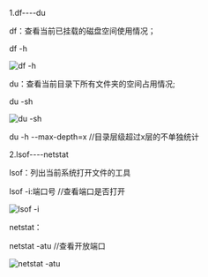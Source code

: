 1.df----du

df：查看当前已挂载的磁盘空间使用情况；

df -h

![df -h](https://user-images.githubusercontent.com/80690322/149456364-8b85db82-7c6c-4092-8a57-8078c33f88c7.png)

du：查看当前目录下所有文件夹的空间占用情况;

du -sh

![du -sh](https://user-images.githubusercontent.com/80690322/149456368-0b5d1e8c-6d49-4e92-a75e-61c05a0ea22d.png)

du -h --max-depth=x //目录层级超过x层的不单独统计


2.lsof----netstat

lsof：列出当前系统打开文件的工具

lsof -i:端口号   //查看端口是否打开

![lsof -i](https://user-images.githubusercontent.com/80690322/149458278-b57fbc6b-a904-46ae-b271-b2c14d57a533.png)

netstat：

netstat -atu   //查看开放端口

![netstat -atu](https://user-images.githubusercontent.com/80690322/149458268-51ea8feb-99c6-40c0-bd44-69cf2284f3d6.png)
